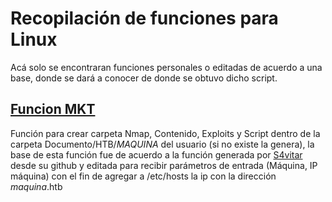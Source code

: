 # Recopilación de funciones para Linux

Acá solo se encontraran funciones personales o editadas de acuerdo a una base, donde se dará a conocer de donde se obtuvo dicho script.

## [Funcion MKT](https://github.com/Racso20/configuracion_bashrc/blob/main/mkt.sh)

Función para crear carpeta Nmap, Contenido, Exploits y Script dentro de la carpeta Documento/HTB/*MAQUINA* del usuario (si no existe la genera), la base de esta función fue de acuerdo a la función generada por [S4vitar](https://s4vitar.github.io/bspwm-configuration-files/) desde su github y editada para recibir parámetros de entrada (Máquina, IP máquina) con el fin de agregar a /etc/hosts la ip con la dirección *maquina*.htb
